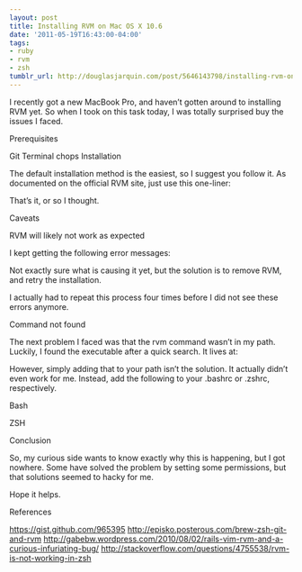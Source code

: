 ```yaml
---
layout: post
title: Installing RVM on Mac OS X 10.6
date: '2011-05-19T16:43:00-04:00'
tags:
- ruby
- rvm
- zsh
tumblr_url: http://douglasjarquin.com/post/5646143798/installing-rvm-on-mac-os-x-10-6
---
```

I recently got a new MacBook Pro, and haven’t gotten around to installing RVM yet. So when I took on this task today, I was totally surprised buy the issues I faced.

Prerequisites

Git
Terminal chops
Installation

The default installation method is the easiest, so I suggest you follow it. As documented on the official RVM site, just use this one-liner:



That’s it, or so I thought.

Caveats

RVM will likely not work as expected

I kept getting the following error messages:

 

Not exactly sure what is causing it yet, but the solution is to remove RVM, and retry the installation.

 

I actually had to repeat this process four times before I did not see these errors anymore.

Command not found

The next problem I faced was that the rvm command wasn’t in my path. Luckily, I found the executable after a quick search. It lives at:

 

However, simply adding that to your path isn’t the solution. It actually didn’t even work for me. Instead, add the following to your .bashrc or .zshrc, respectively.

Bash

 

ZSH

 

Conclusion

So, my curious side wants to know exactly why this is happening, but I got nowhere. Some have solved the problem by setting some permissions, but that solutions seemed to hacky for me.

Hope it helps.

References

https://gist.github.com/965395
http://episko.posterous.com/brew-zsh-git-and-rvm
http://gabebw.wordpress.com/2010/08/02/rails-vim-rvm-and-a-curious-infuriating-bug/
http://stackoverflow.com/questions/4755538/rvm-is-not-working-in-zsh
